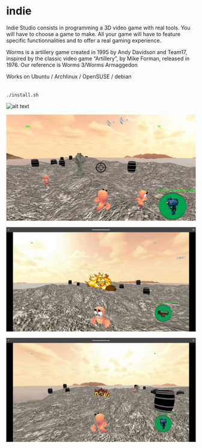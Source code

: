 # indie
Indie Studio consists in programming a 3D video game with real tools.
You will have to choose a game to make. All your game will have to feature specific
functionnalities and to offer a real gaming experience.

Worms is a artillery game created in 1995 by Andy Davidson and Team17, inspired by the
classic video game “Artillery”, by Mike Forman, released in 1976.
Our reference is Worms 3/Worms Armaggedon

Works on Ubuntu / Archlinux / OpenSUSE / debian

<code>
./install.sh
</code>

![alt text](https://github.com/jurelou/indie/blob/master/img/Capture%20de%20Pr%C3%A9sentationWorms.wmv.png "Logo Title Text 1")

![alt text](https://github.com/jurelou/indie/blob/master/img/Capture%20du%202017-07-18%2014-58-41.png "Logo Title Text 1")

![alt text](https://github.com/jurelou/indie/blob/master/img/Capture%20du%202017-07-18%2015-00-54.png "Logo Title Text 1")

![alt text](https://github.com/jurelou/indie/blob/master/img/Capture%20du%202017-07-18%2015-03-51.png "Logo Title Text 1")
